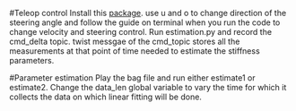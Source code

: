 #Teleop control
Install this [package](http://wiki.ros.org/teleop_twist_keyboard).
use u and o to change direction of the steering angle and follow the guide on terminal when you run the code to change velocity and steering control.
Run estimation.py and record the cmd_delta topic.
twist messgae of the cmd_topic stores all the measurements at that point of time needed to estimate the stiffness parameters.

#Parameter estimation
Play the bag file and run either estimate1 or estimate2. Change the data_len global variable to vary the time for which it collects the data on which linear fitting will be done. 

